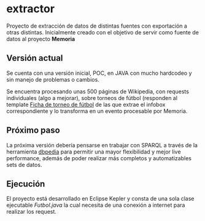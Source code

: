 extractor
=========

Proyecto de extracción de datos de distintas fuentes con exportación a otras distintas.
Inicialmente creado con el objetivo de servir como fuente de datos al proyecto __Memoria__


## Versión actual

Se cuenta con una versión inicial, POC, en JAVA con mucho hardcodeo y sin manejo de problemas o cambios.

Se encuentra procesando unas 500 páginas de Wikipedia, con requests individuales (algo a mejorar), sobre torneos de fútbol (responden al template  [Ficha de torneo de fútbol](http://es.wikipedia.org/wiki/Plantilla:Ficha_de_torneo_de_f%C3%BAtbol) de las que extrae el infobox correspondiente y lo transforma en un evento procesable por Memoria.

## Próximo paso

La próxima versión debería pensarse en trabajar con SPARQL a través de la herramienta [dbpedia](http://dbpedia.org/About) para permitir una mayor flexibilidad y mejor live performance, además de poder realizar más completos y automatizables sets de datos.

## Ejecución

El proyecto está desarrollado en Eclipse Kepler y consta de una sola clase ejecutable _Futbol.java_ la cual necesita de una conexión a internet para realizar los request.
